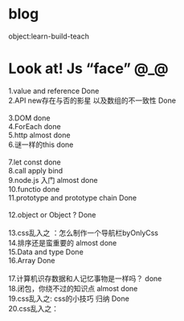 # blog
object:learn-build-teach

Look at!  Js “face” @_@
==============================================


1.value and reference Done  <br>
2.API new存在与否的影星 以及数组的不一致性 Done <br>  
3.DOM  done <br>
4.ForEach  done <br>
5.http almost done <br>
6.谜一样的this done <br>  
7.let const  done <br>
8.call apply bind<br>
9.node.js 入门 almost done <br>
10.functio done <br>
11.prototype and prototype chain Done  <br>  
12.object or Object ? Done <br>  
13.css乱入之 ：怎么制作一个导航栏byOnlyCss <br>
14.排序还是蛮重要的 almost done <br>
15.Data and type Done<br> 
16.Array Done <br>  
17.计算机识存数据和人记忆事物是一样吗？ done  <br>
18.闭包，你绕不过的知识点 almost done <br>
19.css乱入之: css的小技巧 归纳 Done  <br>
20.css乱入之： 
